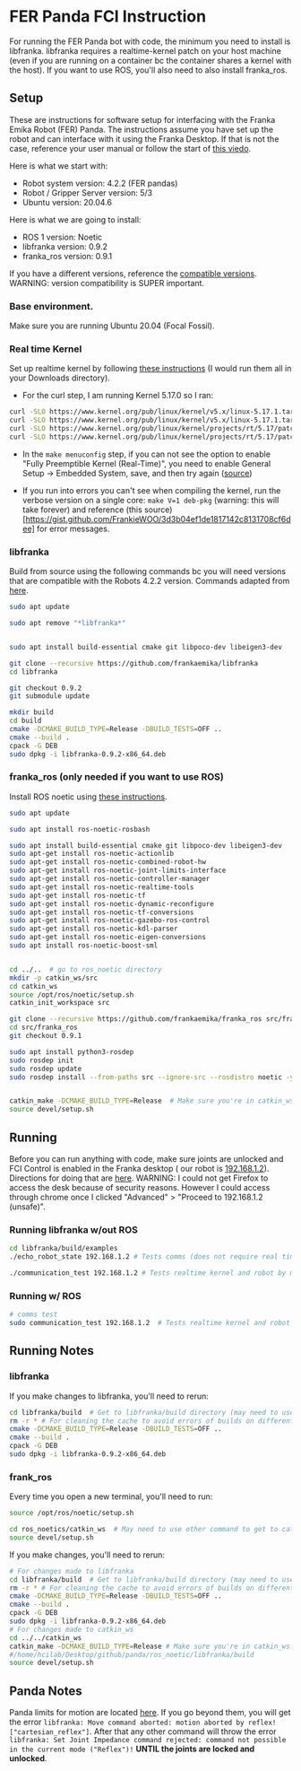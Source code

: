 # FER Panda FCI Instruction 
For running the FER Panda bot with code, the minimum you need to install is libfranka. libfranka requires a realtime-kernel patch on your host machine (even if you are running on a container bc the container shares a kernel with the host). If you want to use ROS, you'll also need to also install franka_ros.

## Setup
These are instructions for software setup for interfacing with the Franka Emika Robot (FER) Panda. The instructions assume you have set up the robot and can interface with it using the Franka Desktop. If that is not the case, reference your user manual or follow the start of [this viedo](https://youtu.be/91wFDNHVXI4?si=_RWVrXJ0wC-qe6NI).

Here is what we start with:
* Robot system version: 4.2.2 (FER pandas)
* Robot / Gripper Server version: 5/3
* Ubuntu version: 20.04.6


Here is what we are going to install:
* ROS 1 version: Noetic
* libfranka version: 0.9.2
* franka_ros version: 0.9.1

If you have a different versions, reference the [compatible versions](https://frankaemika.github.io/docs/compatibility.html). WARNING: version compatibility is SUPER important.



### Base environment.
Make sure you are running Ubuntu 20.04 (Focal Fossil).


### Real time Kernel
Set up realtime kernel by following [these instructions](https://frankaemika.github.io/docs/installation_linux.html#setting-up-the-real-time-kernel) (I would run them all in your Downloads directory).
* For the curl step, I am running Kernel 5.17.0 so I ran:
```bash
curl -SLO https://www.kernel.org/pub/linux/kernel/v5.x/linux-5.17.1.tar.xz
curl -SLO https://www.kernel.org/pub/linux/kernel/v5.x/linux-5.17.1.tar.sign
curl -SLO https://www.kernel.org/pub/linux/kernel/projects/rt/5.17/patch-5.17.1-rt17.patch.xz
curl -SLO https://www.kernel.org/pub/linux/kernel/projects/rt/5.17/patch-5.17.1-rt17.patch.sign
```

* In the `make menuconfig` step, if you can not see the option to enable  "Fully Preemptible Kernel (Real-Time)", you need to enable General Setup -> Embedded System, save, and then try again ([source](https://unix.stackexchange.com/questions/582075/trouble-selecting-fully-preemptible-kernel-real-time-when-configuring-compil))

* If you run into errors you can't see when compiling the kernel, run the verbose version on a single core: `make V=1 deb-pkg` (warning: this will take forever) and reference (this source)[https://gist.github.com/FrankieWOO/3d3b04ef1de1817142c8131708cf6dee] for error messages.

###  libfranka 
Build from source using the following commands bc you will need versions that are compatible with the Robots 4.2.2 version. Commands adapted from [here](https://frankaemika.github.io/docs/installation_linux.html).

```bash
sudo apt update

sudo apt remove "*libfranka*"


sudo apt install build-essential cmake git libpoco-dev libeigen3-dev

git clone --recursive https://github.com/frankaemika/libfranka 
cd libfranka

git checkout 0.9.2
git submodule update

mkdir build
cd build
cmake -DCMAKE_BUILD_TYPE=Release -DBUILD_TESTS=OFF ..
cmake --build .
cpack -G DEB
sudo dpkg -i libfranka-0.9.2-x86_64.deb

```


###  franka_ros (only needed if you want to use ROS)
Install ROS noetic using [these instructions](https://wiki.ros.org/noetic/Installation/Ubuntu).

```bash
sudo apt update

sudo apt install ros-noetic-rosbash

sudo apt install build-essential cmake git libpoco-dev libeigen3-dev
sudo apt-get install ros-noetic-actionlib
sudo apt-get install ros-noetic-combined-robot-hw
sudo apt-get install ros-noetic-joint-limits-interface
sudo apt-get install ros-noetic-controller-manager
sudo apt-get install ros-noetic-realtime-tools
sudo apt-get install ros-noetic-tf
sudo apt-get install ros-noetic-dynamic-reconfigure
sudo apt-get install ros-noetic-tf-conversions
sudo apt-get install ros-noetic-gazebo-ros-control
sudo apt-get install ros-noetic-kdl-parser
sudo apt-get install ros-noetic-eigen-conversions
sudo apt install ros-noetic-boost-sml


cd ../..  # go to ros_noetic directory
mkdir -p catkin_ws/src
cd catkin_ws
source /opt/ros/noetic/setup.sh
catkin_init_workspace src

git clone --recursive https://github.com/frankaemika/franka_ros src/franka_ros
cd src/franka_ros
git checkout 0.9.1

sudo apt install python3-rosdep
sudo rosdep init 
sudo rosdep update
sudo rosdep install --from-paths src --ignore-src --rosdistro noetic -y --skip-keys libfranka


catkin_make -DCMAKE_BUILD_TYPE=Release  # Make sure you're in catkin_ws directory
source devel/setup.sh

```

## Running
Before you can run anything with code, make sure joints are unlocked and FCI Control is enabled in the Franka desktop ( our robot is [192.168.1.2](https://192.168.1.2/desk/)). Directions for doing that are [here](https://youtu.be/91wFDNHVXI4?si=4-ZArdrxOMAiCc5H&t=484). WARNING: I could not get Firefox to access the desk because of security reasons. However I could access through chrome once I clicked "Advanced" > "Proceed to 192.168.1.2 (unsafe)".

### Running libfranka w/out ROS

```bash
cd libfranka/build/examples
./echo_robot_state 192.168.1.2 # Tests comms (does not require real time kernel)

./communication_test 192.168.1.2 # Tests realtime kernel and robot by moving bot
```

### Running w/ ROS

```bash
# comms test
sudo communication_test 192.168.1.2  # Tests realtime kernel and robot by moving bot
```

## Running Notes
### libfranka 
If you make changes to libfranka, you'll need to rerun:

``` bash
cd libfranka/build  # Get to libfranka/build directory (may need to use different command)
rm -r * # For cleaning the cache to avoid errors of builds on different machines
cmake -DCMAKE_BUILD_TYPE=Release -DBUILD_TESTS=OFF .. 
cmake --build .
cpack -G DEB
sudo dpkg -i libfranka-0.9.2-x86_64.deb
```

### frank_ros
Every time you open a new terminal, you'll need to run:
```bash
source /opt/ros/noetic/setup.sh

cd ros_noetics/catkin_ws  # May need to use other command to get to catkin_ws
source devel/setup.sh
```

If you make changes, you'll need to rerun:

``` bash
# For changes made to libfranka
cd libfranka/build  # Get to libfranka/build directory (may need to use different command)
rm -r * # For cleaning the cache to avoid errors of builds on different machines
cmake -DCMAKE_BUILD_TYPE=Release -DBUILD_TESTS=OFF .. 
cmake --build .
cpack -G DEB
sudo dpkg -i libfranka-0.9.2-x86_64.deb
# For changes made to catkin_ws
cd ../../catkin_ws
catkin_make -DCMAKE_BUILD_TYPE=Release # Make sure you're in catkin_ws directory
#/home/hcilab/Desktop/github/panda/ros_noetic/libfranka/build
source devel/setup.sh
```


## Panda Notes
Panda limits for motion are located [here](https://frankaemika.github.io/docs/control_parameters.html#limits-for-panda).
If you go beyond them, you will get the error `libfranka: Move command aborted: motion aborted by reflex! ["cartesian_reflex"]`.
After that any other command will throw the error `libfranka: Set Joint Impedance command rejected: command not possible in the current mode ("Reflex")!` **UNTIL  the joints are locked and unlocked**.

